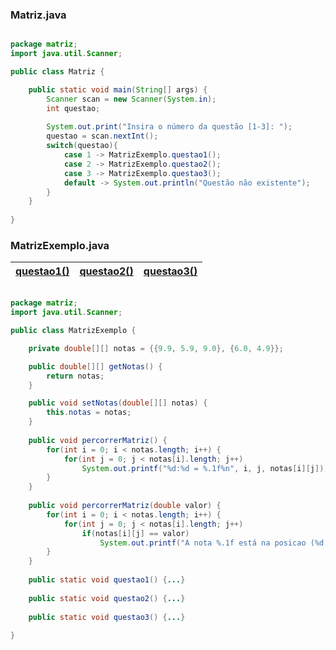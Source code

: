 ### Matriz.java

```java

package matriz;
import java.util.Scanner;

public class Matriz {

    public static void main(String[] args) {
        Scanner scan = new Scanner(System.in);
        int questao;
        
        System.out.print("Insira o número da questão [1-3]: ");
        questao = scan.nextInt();
        switch(questao){
            case 1 -> MatrizExemplo.questao1();
            case 2 -> MatrizExemplo.questao2();
            case 3 -> MatrizExemplo.questao3();
            default -> System.out.println("Questão não existente");
        }
    }
    
}

```

### MatrizExemplo.java

|[questao1()](https://github.com/Honounome/nao-olhe/blob/main/estrutura-de-dados/22-09-2021/questao1.md)|[questao2()](https://github.com/Honounome/nao-olhe/blob/main/estrutura-de-dados/22-09-2021/questao2.md)|[questao3()](https://github.com/Honounome/nao-olhe/blob/main/estrutura-de-dados/22-09-2021/questao3.md)|
| --- | --- | --- |

```java

package matriz;
import java.util.Scanner;

public class MatrizExemplo {

    private double[][] notas = {{9.9, 5.9, 9.0}, {6.0, 4.9}};

    public double[][] getNotas() {
        return notas;
    }

    public void setNotas(double[][] notas) {
        this.notas = notas;
    }
    
    public void percorrerMatriz() {
        for(int i = 0; i < notas.length; i++) {
            for(int j = 0; j < notas[i].length; j++)
                System.out.printf("%d:%d = %.1f%n", i, j, notas[i][j]);
        }
    }
    
    public void percorrerMatriz(double valor) {
        for(int i = 0; i < notas.length; i++) {
            for(int j = 0; j < notas[i].length; j++)
                if(notas[i][j] == valor)
                    System.out.printf("A nota %.1f está na posicao (%d, %d)", notas[i][j], i, j);
        }
    }
    
    public static void questao1() {...}
    
    public static void questao2() {...}
    
    public static void questao3() {...}
    
}

```
